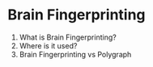 # Brain Fingerprinting 
1) What is Brain Fingerprinting? 
2) Where is it used?
3) Brain Fingerprinting vs Polygraph 
